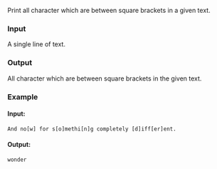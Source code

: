 Print all character which are between square brackets in a given text.

### Input

A single line of text.

### Output

All character which are between square brackets in the given text.

### Example

#### Input:

```
And no[w] for s[o]methi[n]g completely [d]iff[er]ent.
```

#### Output:

```
wonder
```
